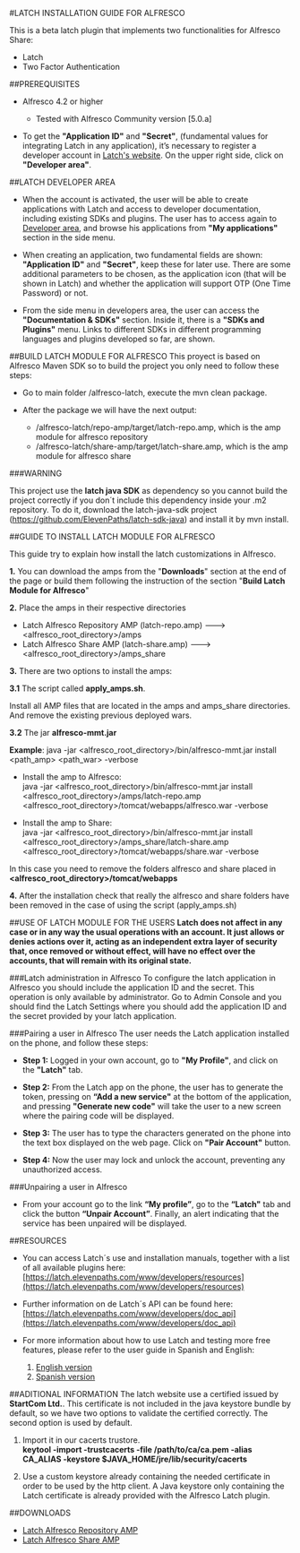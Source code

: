 #LATCH INSTALLATION GUIDE FOR ALFRESCO

This is a beta latch plugin that implements two functionalities for Alfresco Share:

* Latch
* Two Factor Authentication


##PREREQUISITES 
 * Alfresco 4.2 or higher
    * Tested with Alfresco Community version [5.0.a]

 * To get the **"Application ID"** and **"Secret"**, (fundamental values for integrating Latch in any application), it’s necessary to register a developer account in [Latch's website](https://latch.elevenpaths.com). On the upper right side, click on **"Developer area"**.
 
 
 
##LATCH DEVELOPER AREA
 * When the account is activated, the user will be able to create applications with Latch and access to developer documentation, including existing SDKs and plugins. The user has to access again to [Developer area](https://latch.elevenpaths.com/www/developerArea"https://latch.elevenpaths.com/www/developerArea"), and browse his applications from **"My applications"** section in the side menu.

* When creating an application, two fundamental fields are shown: **"Application ID"** and **"Secret"**, keep these for later use. There are some additional parameters to be chosen, as the application icon (that will be shown in Latch) and whether the application will support OTP  (One Time Password) or not.

* From the side menu in developers area, the user can access the **"Documentation & SDKs"** section. Inside it, there is a **"SDKs and Plugins"** menu. Links to different SDKs in different programming languages and plugins developed so far, are shown.


##BUILD LATCH MODULE FOR ALFRESCO
This proyect is based on Alfresco Maven SDK so to build the project you only need to follow these steps:

* Go to main folder /alfresco-latch, execute the mvn clean package.

* After the package we will have the next output:
    * /alfresco-latch/repo-amp/target/latch-repo.amp, which is the amp module for alfresco repository
    * /alfresco-latch/share-amp/target/latch-share.amp, which is the amp module for alfresco share
    


###WARNING

This project use the **latch java SDK** as dependency so you cannot build the project correctly if you don´t include this dependency inside your .m2 repository.
To do it, download the latch-java-sdk project (https://github.com/ElevenPaths/latch-sdk-java) and install it by mvn install.


##GUIDE TO INSTALL LATCH MODULE FOR ALFRESCO

This guide try to explain how install the latch customizations in Alfresco.

**1.** You can download the amps from the "**Downloads**" section at the end of the page or build them following the instruction of the section "**Build Latch Module for Alfresco**"

**2.** Place the amps in their respective directories

   * Latch Alfresco Repository AMP (latch-repo.amp) ---> &lt;alfresco_root_directory&gt;/amps 
   * Latch Alfresco Share AMP (latch-share.amp) ---> &lt;alfresco_root_directory&gt;/amps_share

**3.** There are two options to install the amps:

**3.1** The script called **apply_amps.sh**.

Install all AMP files that are located in the amps and amps_share directories.
And remove the existing previous deployed wars.
    
**3.2** The jar **alfresco-mmt.jar** 
         
**Example**: java -jar  &lt;alfresco_root_directory&gt;/bin/alfresco-mmt.jar install &lt;path_amp&gt; &lt;path_war&gt; -verbose
   
- Install the amp to Alfresco:  
          java -jar &lt;alfresco_root_directory&gt;/bin/alfresco-mmt.jar install &lt;alfresco_root_directory&gt;/amps/latch-repo.amp &lt;alfresco_root_directory&gt;/tomcat/webapps/alfresco.war -verbose

- Install the amp to Share:  
java -jar &lt;alfresco_root_directory&gt;/bin/alfresco-mmt.jar install &lt;alfresco_root_directory&gt;/amps_share/latch-share.amp &lt;alfresco_root_directory&gt;/tomcat/webapps/share.war -verbose
 
In this case you need to remove the folders alfresco and share placed in **&lt;alfresco_root_directory&gt;/tomcat/webapps**

**4.** After the installation check that really the alfresco and share folders have been removed in the case of using the script (apply_amps.sh) 

##USE OF LATCH MODULE FOR THE USERS
**Latch does not affect in any case or in any way the usual operations with an account. It just allows or denies actions over it, acting as an independent extra layer of security that, once removed or without effect, will have no effect over the accounts, that will remain with its original state.**

###Latch administration in Alfresco
To configure the latch application in Alfresco you should include the application ID and the secret. This operation is only available by administrator.
Go to Admin Console and you should find the Latch Settings where you should add the application ID and the secret provided by your latch application.

###Pairing a user in Alfresco
The user needs the Latch application installed on the phone, and follow these steps:

* **Step 1:** Logged in your own account, go to **"My Profile"**, and click on the **"Latch"** tab.

* **Step 2:** From the Latch app on the phone, the user has to generate the token, pressing on **“Add a new service"** at the bottom of the application, and pressing **"Generate new code"** will take the user to a new screen where the pairing code will be displayed.

* **Step 3:** The user has to type the characters generated on the phone into the text box displayed on the web page. Click on **"Pair Account"** button.

* **Step 4:** Now the user may lock and unlock the account, preventing any unauthorized access.


###Unpairing a user in Alfresco
* From your account go to the link **“My profile”**, go to the **“Latch"** tab and click the button **“Unpair Account”**. Finally, an alert indicating that the service has been unpaired will be displayed.


##RESOURCES
- You can access Latch´s use and installation manuals, together with a list of all available plugins here: [https://latch.elevenpaths.com/www/developers/resources](https://latch.elevenpaths.com/www/developers/resources)

- Further information on de Latch´s API can be found here: [https://latch.elevenpaths.com/www/developers/doc_api](https://latch.elevenpaths.com/www/developers/doc_api)

- For more information about how to use Latch and testing more free features, please refer to the user guide in Spanish and English:
    1. [English version](https://latch.elevenpaths.com/www/public/documents/howToUseLatchNevele_EN.pdf)
	1. [Spanish version](https://latch.elevenpaths.com/www/public/documents/howToUseLatchNevele_ES.pdf)
	
##ADITIONAL INFORMATION
The latch website use a certified issued by **StartCom Ltd.**. This certificate is not included in the java keystore bundle by default, so we have two options to validate the certified correctly. The second option is used by default.

1. Import it in our cacerts trustore.  
**keytool -import -trustcacerts -file /path/to/ca/ca.pem -alias CA_ALIAS -keystore $JAVA_HOME/jre/lib/security/cacerts**

2. Use a custom keystore already containing the needed certificate in order to be used by the http client. A Java keystore only containing the Latch certificate is already provided with the Alfresco Latch plugin.


##DOWNLOADS
* [Latch Alfresco Repository AMP](https://mega.co.nz/#!oBpRgYpD!qvDnuz3XYimnkhj7aNpeDJr03Y-qwp_1XhqDBKDgPgY)
* [Latch Alfresco Share AMP](https://mega.co.nz/#!8JAyyRLQ!QlPFMCo5Ry_nquxj4Ebor4qZrRVoSKtuabQHM3Kn-1E) 
